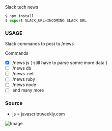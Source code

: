 Slack tech news

```js
$ npm install
$ export SLACK_URL=INCOMING SLACK URL
```

### USAGE
Slack commands to post to /news

Commands
- [x] /news js ( still have to parse somre more data )
- [ ] /news db
- [ ] /news .net
- [ ] /news ruby
- [ ] /news node
- [ ] and many more

### Source
- js = javascriptweekly.com


![Image](http://s22.postimg.org/v3t3jpvyp/Screen_Shot_2015_02_08_at_22_08_33.png)